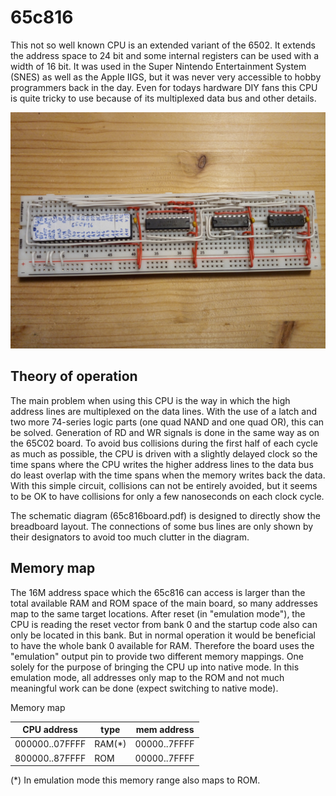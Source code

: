 # 65c816

This not so well known CPU is an extended variant of the 6502. It extends the address space to 24 bit
and some internal registers can be used with a width of 16 bit.
It was used in the Super Nintendo Entertainment System (SNES) as well as the Apple IIGS, but it was never
very accessible to hobby programmers back in the day. Even for todays hardware DIY fans this CPU 
is quite tricky to use because of its multiplexed data bus and other details.

![alt text](breadboard.jpg "Breadboard before connecting to the main board")

## Theory of operation

The main problem when using this CPU is the way in which the high address lines are multiplexed on the data lines.
With the use of a latch and two more 74-series logic parts (one quad NAND and one quad OR), this can be solved.
Generation of RD and WR signals is done in the same way as on the 65C02 board. To avoid bus collisions during the
first half of each cycle as much as possible, the CPU is driven with a slightly delayed clock so the time spans where the 
CPU writes the higher address lines to the data bus do least overlap with the time spans when the memory writes 
back the data. With this simple circuit, collisions can not be entirely avoided, but it seems to be OK
to have collisions for only a few nanoseconds on each clock cycle.

The schematic diagram (65c816board.pdf) is designed to directly show the breadboard layout. The connections of some bus lines 
are only shown by their designators to avoid too much clutter in the diagram.

## Memory map

The 16M address space which the 65c816 can access is larger than the total available RAM and ROM space of the 
main board, so many addresses map to the same target locations. 
After reset (in "emulation mode"), the CPU is reading the reset vector from bank 0 and the startup code also can only be located in this bank. 
But in normal operation it would be beneficial to have the whole bank 0 available for RAM.
Therefore the board uses the "emulation" output pin to provide two different memory mappings. One solely for 
the purpose of bringing the CPU up into native mode. In this emulation mode, all addresses only  map
to the ROM and not much meaningful work can be done (expect switching to native mode).

Memory map

| CPU address    | type   | mem address  |
| -------------- | -------| -------------|
| 000000..07FFFF | RAM(*) | 00000..7FFFF |
| 800000..87FFFF | ROM    | 00000..7FFFF |

(*) In emulation mode this memory range also maps to ROM. 
